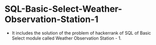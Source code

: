 # SQL-Basic-Select-Weather-Observation-Station-1
- It includes the solution of the problem of hackerrank of SQL of Basic Select module called Weather Observation Station - 1.
